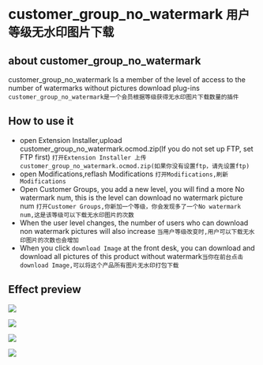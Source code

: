 # customer_group_no_watermark `用户等级无水印图片下载`

## about customer_group_no_watermark

customer_group_no_watermark Is a member of the level of access to the number of watermarks without pictures download plug-ins `customer_group_no_watermark是一个会员根据等级获得无水印图片下载数量的插件`

## How to use it

- open Extension Installer,upload customer_group_no_watermark.ocmod.zip(If you do not set up FTP, set FTP first) `打开Extension Installer 上传customer_group_no_watermark.ocmod.zip(如果你没有设置ftp，请先设置ftp)` 
- open Modifications,reflash Modifications `打开Modifications,刷新Modifications`
- Open Customer Groups, you add a new level, you will find a more No watermark num, this is the level can download no watermark picture num `打开Customer Groups,你新加一个等级，你会发现多了一个No watermark num,这是该等级可以下载无水印图片的次数`
- When the user level changes, the number of users who can download non watermark pictures will also increase `当用户等级改变时,用户可以下载无水印图片的次数也会增加`
- When you click `download Image` at the front desk, you can download and download all pictures of this product without watermark`当你在前台点击download Image,可以将这个产品所有图片无水印打包下载`


## Effect preview

![](http://image.135editor.com/files/users/260/2601023/201707/bJLOzDdg_QPHa.png)

![](http://image.135editor.com/files/users/260/2601023/201707/USgBNSA9_6mYc.png)

![](http://image.135editor.com/files/users/260/2601023/201707/Sc7np7Db_JvQK.png?i=1)

![](http://image.135editor.com/files/users/260/2601023/201707/LKkppfeD_EUBO.png)
